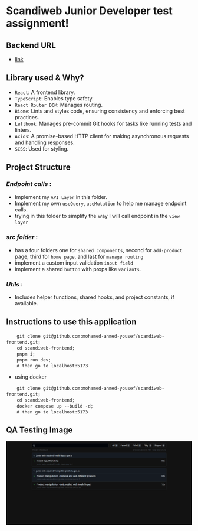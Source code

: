 # Scandiweb Junior Developer test assignment!

## Backend URL
- [link](https://github.com/mohamed-ahmed-yousef/scandiweb-backend)

## Library used & Why?

- `React`: A frontend library.
- `TypeScript`: Enables type safety.
- `React Router DOM`: Manages routing.
- `Biome`: Lints and styles code, ensuring consistency and enforcing best practices.
- `Lefthook`: Manages pre-commit Git hooks for tasks like running tests and linters.
- `Axios`: A promise-based HTTP client for making asynchronous requests and handling responses.
- `SCSS`: Used for styling.

## Project Structure

### *Endpoint calls* :
- Implement my `API Layer` in this folder.
- Implement my own `useQuery`, `useMutation` to help me manage endpoint calls.
- trying in this folder to simplify the way I will call endpoint in the `view layer`

### *src folder* :
- has a four folders one for `shared components`, second for `add-product` page, third for `home page`, and last for `manage routing`
- implement a custom input validation `input field`
- implement a shared `button` with props like `variants`.

### *Utils* :
- Includes helper functions, shared hooks, and project constants, if available.

## Instructions to use this application

```shell
    git clone git@github.com:mohamed-ahmed-yousef/scandiweb-frontend.git;
    cd scandiweb-frontend;
    pnpm i;
    pnpm run dev;
    # then go to localhost:5173
```
- using docker
```shell
    git clone git@github.com:mohamed-ahmed-yousef/scandiweb-frontend.git;
    cd scandiweb-frontend;
    docker compose up --build -d;
    # then go to localhost:5173
```
## QA Testing Image
![img.png](img.png)